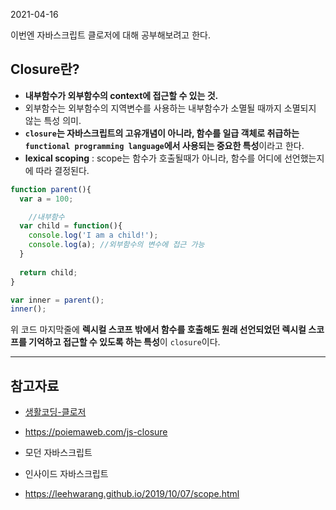 2021-04-16

이번엔 자바스크립트 클로저에 대해 공부해보려고 한다.



## Closure란?

- **내부함수가 외부함수의 context에 접근할 수 있는 것.**
- 외부함수는 외부함수의 지역변수를 사용하는 내부함수가 소멸될 때까지 소멸되지 않는 특성 의미.
- **`closure`는 자바스크립트의 고유개념이 아니라, 함수를 일급 객체로 취급하는 `functional programming language`에서 사용되는 중요한 특성**이라고 한다.
- **lexical scoping** : scope는 함수가 호출될때가 아니라, 함수를 어디에 선언했는지에 따라 결정된다. 



```javascript
function parent(){
  var a = 100;

    //내부함수
  var child = function(){
    console.log('I am a child!');
    console.log(a); //외부함수의 변수에 접근 가능
  }
  
  return child;
}

var inner = parent();
inner();
```

위 코드 마지막줄에 **렉시컬 스코프 밖에서 함수를 호출해도 원래 선언되었던 렉시컬 스코프를 기억하고 접근할 수 있도록 하는 특성**이 `closure`이다.







----------

## 참고자료

- [생활코딩-클로저](https://opentutorials.org/course/743/6544)
- https://poiemaweb.com/js-closure
- 모던 자바스크립트
- 인사이드 자바스크립트

- https://leehwarang.github.io/2019/10/07/scope.html